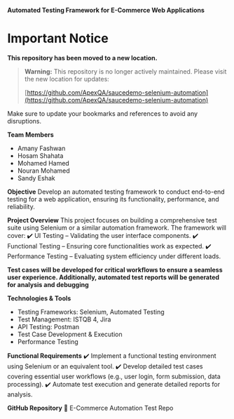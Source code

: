 **Automated Testing Framework for E-Commerce Web Applications**

# Important Notice

**This repository has been moved to a new location.**

> **Warning:** This repository is no longer actively maintained. Please visit the new location for updates:
>
> [https://github.com/ApexQA/saucedemo-selenium-automation](https://github.com/ApexQA/saucedemo-selenium-automation)

Make sure to update your bookmarks and references to avoid any disruptions.

**Team Members**
- Amany Fashwan
- Hosam Shahata
- Mohamed Hamed
- Nouran Mohamed
- Sandy Eshak

**Objective**
Develop an automated testing framework to conduct end-to-end testing for a web application, ensuring its functionality, performance, and reliability.

**Project Overview**
This project focuses on building a comprehensive test suite using Selenium or a similar automation framework. The framework will cover:
✔️ UI Testing – Validating the user interface components.
✔️ Functional Testing – Ensuring core functionalities work as expected.
✔️ Performance Testing – Evaluating system efficiency under different loads.

**Test cases will be developed for critical workflows to ensure a seamless user experience. Additionally, automated test reports will be generated for analysis and debugging**

**Technologies & Tools**
- Testing Frameworks: Selenium, Automated Testing
- Test Management: ISTQB 4, Jira
- API Testing: Postman
- Test Case Development & Execution
- Performance Testing
  
**Functional Requirements**
✔️ Implement a functional testing environment using Selenium or an equivalent tool.
✔️ Develop detailed test cases covering essential user workflows (e.g., user login, form submission, data processing).
✔️ Automate test execution and generate detailed reports for analysis.

**GitHub Repository**
🔗 E-Commerce Automation Test Repo

